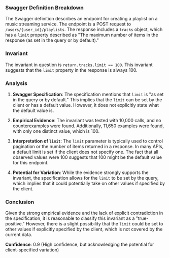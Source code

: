 ### Swagger Definition Breakdown

The Swagger definition describes an endpoint for creating a playlist on a music streaming service. The endpoint is a POST request to `/users/{user_id}/playlists`. The response includes a `tracks` object, which has a `limit` property described as "The maximum number of items in the response (as set in the query or by default)."

### Invariant

The invariant in question is `return.tracks.limit == 100`. This invariant suggests that the `limit` property in the response is always 100.

### Analysis

1. **Swagger Specification**: The specification mentions that `limit` is "as set in the query or by default." This implies that the `limit` can be set by the client or has a default value. However, it does not explicitly state what the default value is.

2. **Empirical Evidence**: The invariant was tested with 10,000 calls, and no counterexamples were found. Additionally, 11,650 examples were found, with only one distinct value, which is 100.

3. **Interpretation of `limit`**: The `limit` parameter is typically used to control pagination or the number of items returned in a response. In many APIs, a default limit is set if the client does not specify one. The fact that all observed values were 100 suggests that 100 might be the default value for this endpoint.

4. **Potential for Variation**: While the evidence strongly supports the invariant, the specification allows for the `limit` to be set by the query, which implies that it could potentially take on other values if specified by the client.

### Conclusion

Given the strong empirical evidence and the lack of explicit contradiction in the specification, it is reasonable to classify this invariant as a "true-positive." However, there is a slight possibility that the `limit` could be set to other values if explicitly specified by the client, which is not covered by the current data.

**Confidence**: 0.9 (High confidence, but acknowledging the potential for client-specified variation)
